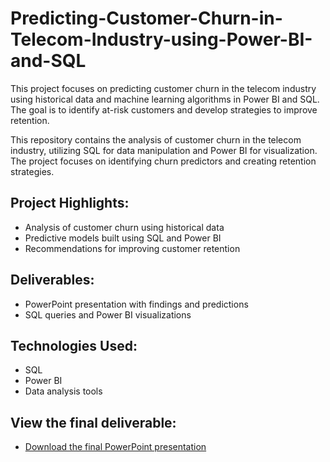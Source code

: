 # Predicting-Customer-Churn-in-Telecom-Industry-using-Power-BI-and-SQL
This project focuses on predicting customer churn in the telecom industry using historical data and machine learning algorithms in Power BI and SQL. The goal is to identify at-risk customers and develop strategies to improve retention.

This repository contains the analysis of customer churn in the telecom industry, utilizing SQL for data manipulation and Power BI for visualization. The project focuses on identifying churn predictors and creating retention strategies.

## Project Highlights:
- Analysis of customer churn using historical data
- Predictive models built using SQL and Power BI
- Recommendations for improving customer retention

## Deliverables:
- PowerPoint presentation with findings and predictions
- SQL queries and Power BI visualizations

## Technologies Used:
- SQL
- Power BI
- Data analysis tools

## View the final deliverable:
- [Download the final PowerPoint presentation]()
